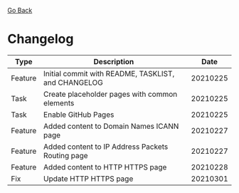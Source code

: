 [Go Back](README.md)

# Changelog

**Type** | **Description** | **Date**
------ | ------ | ------
Feature | Initial commit with README, TASKLIST, and CHANGELOG  | 20210225
Task | Create placeholder pages with common elements | 20210225
Task | Enable GitHub Pages | 20210225
Feature | Added content to Domain Names ICANN page | 20210227
Feature | Added content to IP Address Packets Routing page | 20210227
Feature | Added content to HTTP HTTPS page | 20210228
Fix | Update HTTP HTTPS page | 20210301